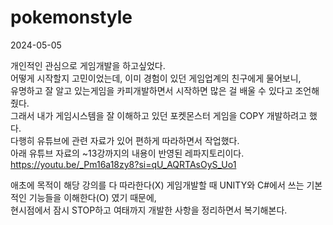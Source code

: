 # pokemonstyle
2024-05-05

개인적인 관심으로 게임개발을 하고싶었다.   
어떻게 시작할지 고민이었는데, 이미 경험이 있던 게임업계의 친구에게 물어보니,   
유명하고 잘 알고 있는게임을 카피개발하면서 시작하면 많은 걸 배울 수 있다고 조언해줬다.   
그래서 내가 게임시스템을 잘 이해하고 있던 포켓몬스터 게임을 COPY 개발하려고 했다.   
다행히 유튜브에 관련 자료가 있어 편하게 따라하면서 작업했다.   
아래 유튜브 자료의 ~13강까지의 내용이 반영된 레파지토리이다.   
https://youtu.be/_Pm16a18zy8?si=qU_AQRTAsOyS_Uo1

애초에 목적이 해당 강의를 다 따라한다(X) 게임개발할 때 UNITY와 C#에서 쓰는 기본적인 기능들을 이해한다(O) 였기 때문에,   
현시점에서 잠시 STOP하고 여태까지 개발한 사항을 정리하면서 복기해본다.





